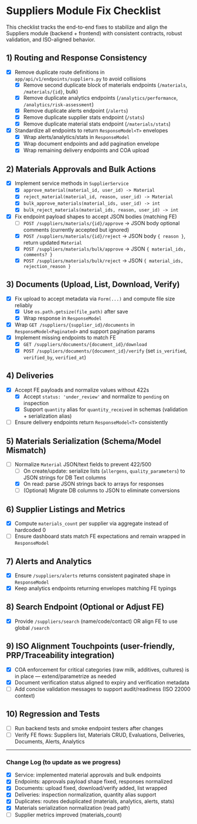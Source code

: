 # Suppliers Module Fix Checklist

This checklist tracks the end-to-end fixes to stabilize and align the Suppliers module (backend + frontend) with consistent contracts, robust validation, and ISO-aligned behavior.

## 1) Routing and Response Consistency
- [x] Remove duplicate route definitions in `app/api/v1/endpoints/suppliers.py` to avoid collisions
  - [x] Remove second duplicate block of materials endpoints (`/materials`, `/materials/{id}`, bulk)
  - [x] Remove duplicate analytics endpoints (`/analytics/performance`, `/analytics/risk-assessment`)
  - [x] Remove duplicate alerts endpoint (`/alerts`)
  - [x] Remove duplicate supplier stats endpoint (`/stats`)
  - [x] Remove duplicate material stats endpoint (`/materials/stats`)
- [x] Standardize all endpoints to return `ResponseModel<T>` envelopes
  - [x] Wrap alerts/analytics/stats in `ResponseModel`
  - [x] Wrap document endpoints and add pagination envelope
  - [x] Wrap remaining delivery endpoints and COA upload

## 2) Materials Approvals and Bulk Actions
- [x] Implement service methods in `SupplierService`
  - [x] `approve_material(material_id, user_id) -> Material`
  - [x] `reject_material(material_id, reason, user_id) -> Material`
  - [x] `bulk_approve_materials(material_ids, user_id) -> int`
  - [x] `bulk_reject_materials(material_ids, reason, user_id) -> int`
- [x] Fix endpoint payload shapes to accept JSON bodies (matching FE)
  - [ ] `POST /suppliers/materials/{id}/approve` -> JSON body optional comments (currently accepted but ignored)
  - [x] `POST /suppliers/materials/{id}/reject` -> JSON body `{ reason }`, return updated `Material`
  - [x] `POST /suppliers/materials/bulk/approve` -> JSON `{ material_ids, comments? }`
  - [x] `POST /suppliers/materials/bulk/reject` -> JSON `{ material_ids, rejection_reason }`

## 3) Documents (Upload, List, Download, Verify)
- [x] Fix upload to accept metadata via `Form(...)` and compute file size reliably
  - [x] Use `os.path.getsize(file_path)` after save
  - [x] Wrap response in `ResponseModel`
- [x] Wrap `GET /suppliers/{supplier_id}/documents` in `ResponseModel<Paginated>` and support pagination params
- [x] Implement missing endpoints to match FE
  - [x] `GET /suppliers/documents/{document_id}/download`
  - [x] `POST /suppliers/documents/{document_id}/verify` (set `is_verified`, `verified_by`, `verified_at`)

## 4) Deliveries
- [x] Accept FE payloads and normalize values without 422s
  - [x] Accept `status: 'under_review'` and normalize to `pending` on inspection
  - [x] Support `quantity` alias for `quantity_received` in schemas (validation + serialization alias)
- [ ] Ensure delivery endpoints return `ResponseModel<T>` consistently

## 5) Materials Serialization (Schema/Model Mismatch)
- [ ] Normalize `Material` JSON/text fields to prevent 422/500
  - [ ] On create/update: serialize lists (`allergens`, `quality_parameters`) to JSON strings for DB Text columns
  - [x] On read: parse JSON strings back to arrays for responses
  - [ ] (Optional) Migrate DB columns to JSON to eliminate conversions

## 6) Supplier Listings and Metrics
- [x] Compute `materials_count` per supplier via aggregate instead of hardcoded 0
- [ ] Ensure dashboard stats match FE expectations and remain wrapped in `ResponseModel`

## 7) Alerts and Analytics
- [x] Ensure `/suppliers/alerts` returns consistent paginated shape in `ResponseModel`
- [x] Keep analytics endpoints returning envelopes matching FE typings

## 8) Search Endpoint (Optional or Adjust FE)
- [x] Provide `/suppliers/search` (name/code/contact) OR align FE to use global `/search`

## 9) ISO Alignment Touchpoints (user-friendly, PRP/Traceability integration)
- [x] COA enforcement for critical categories (raw milk, additives, cultures) is in place — extend/parametrize as needed
- [x] Document verification status aligned to expiry and verification metadata
- [ ] Add concise validation messages to support audit/readiness (ISO 22000 context)

## 10) Regression and Tests
- [ ] Run backend tests and smoke endpoint testers after changes
- [ ] Verify FE flows: Suppliers list, Materials CRUD, Evaluations, Deliveries, Documents, Alerts, Analytics

---

### Change Log (to update as we progress)
- [x] Service: implemented material approvals and bulk endpoints
- [x] Endpoints: approvals payload shape fixed, responses normalized
- [x] Documents: upload fixed, download/verify added, list wrapped
- [x] Deliveries: inspection normalization, quantity alias support
- [x] Duplicates: routes deduplicated (materials, analytics, alerts, stats)
- [x] Materials serialization normalization (read path)
- [ ] Supplier metrics improved (materials_count)